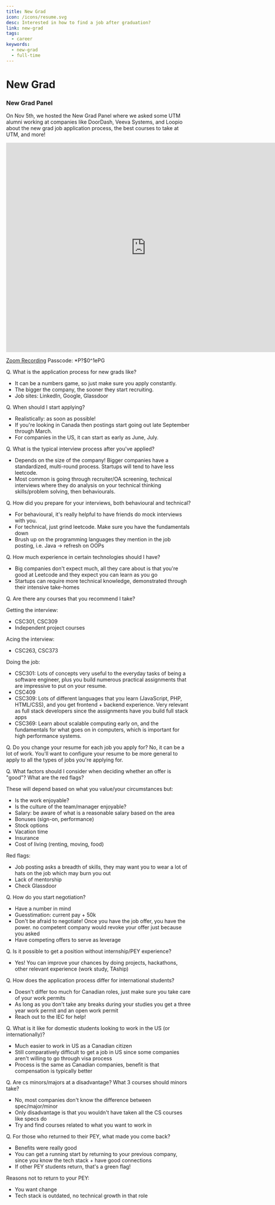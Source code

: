 ```yaml
---
title: New Grad
icon: /icons/resume.svg
desc: Interested in how to find a job after graduation?
link: new-grad
tags:
  - career
keywords:
  - new-grad
  - full-time
---
```


# New Grad

### New Grad Panel

On Nov 5th, we hosted the New Grad Panel where we asked some UTM alumni working
at companies like DoorDash, Veeva Systems, and Loopio about the new grad job
application process, the best courses to take at UTM, and more!

<iframe src="https://docs.google.com/presentation/d/e/2PACX-1vR7bt1HW9oAZT5KCYSi9jpSwHw4M7Ki9a21uvHiwzzfkpUuNhsp37hhO_Q05l27rcAkmZNxOvjr_N2M/embed?start=false&loop=false&delayms=3000" frameborder="0" width="760" height="569" allowfullscreen="true" mozallowfullscreen="true" webkitallowfullscreen="true"></iframe>

<a href="https://utoronto.zoom.us/rec/share/zN72ko55WhcYdF_9PTg-W1q2XFZFujMsCk63Xp6PgTScIe-SXMNNYaHhwQvAcCms.K3CA1p0E2C7yt9j-" target="_blank">Zoom
Recording</a> Passcode: \*P?\$0^1ePG

Q. What is the application process for new grads like?

- It can be a numbers game, so just make sure you apply constantly.
- The bigger the company, the sooner they start recruiting.
- Job sites: LinkedIn, Google, Glassdoor

Q. When should I start applying?

- Realistically: as soon as possible!
- If you're looking in Canada then postings start going out late September
  through March.
- For companies in the US, it can start as early as June, July.

Q. What is the typical interview process after you've applied?

- Depends on the size of the company! Bigger companies have a standardized,
  multi-round process. Startups will tend to have less leetcode.
- Most common is going through recruiter/OA screening, technical interviews
  where they do analysis on your technical thinking skills/problem solving, then
  behaviourals.

Q. How did you prepare for your interviews, both behavioural and technical?

- For behavioural, it's really helpful to have friends do mock interviews with
  you.
- For technical, just grind leetcode. Make sure you have the fundamentals down
- Brush up on the programming languages they mention in the job posting, i.e.
  Java -> refresh on OOPs

Q. How much experience in certain technologies should I have?

- Big companies don't expect much, all they care about is that you're good at
  Leetcode and they expect you can learn as you go
- Startups can require more technical knowledge, demonstrated through their
  intensive take-homes

Q. Are there any courses that you recommend I take?

Getting the interview:

- CSC301, CSC309
- Independent project courses

Acing the interview:

- CSC263, CSC373

Doing the job:

- CSC301: Lots of concepts very useful to the everyday tasks of being a software
  engineer, plus you build numerous practical assignments that are impressive to
  put on your resume.
- CSC409
- CSC309: Lots of different languages that you learn (JavaScript, PHP,
  HTML/CSS), and you get frontend + backend experience. Very relevant as full
  stack developers since the assignments have you build full stack apps
- CSC369: Learn about scalable computing early on, and the fundamentals for what
  goes on in computers, which is important for high performance systems.

Q. Do you change your resume for each job you apply for? No, it can be a lot of
work. You'll want to configure your resume to be more general to apply to all
the types of jobs you're applying for.

Q. What factors should I consider when deciding whether an offer is "good"? What
are the red flags?

These will depend based on what you value/your circumstances but:

- Is the work enjoyable?
- Is the culture of the team/manager enjoyable?
- Salary: be aware of what is a reasonable salary based on the area
- Bonuses (sign-on, performance)
- Stock options
- Vacation time
- Insurance
- Cost of living (renting, moving, food)

Red flags:

- Job posting asks a breadth of skills, they may want you to wear a lot of hats
  on the job which may burn you out
- Lack of mentorship
- Check Glassdoor

Q. How do you start negotiation?

- Have a number in mind
- Guesstimation: current pay + 50k
- Don't be afraid to negotiate! Once you have the job offer, you have the power.
  no competent company would revoke your offer just because you asked
- Have competing offers to serve as leverage

Q. Is it possible to get a position without internship/PEY experience?

- Yes! You can improve your chances by doing projects, hackathons, other
  relevant experience (work study, TAship)

Q. How does the application process differ for international students?

- Doesn't differ too much for Canadian roles, just make sure you take care of
  your work permits
- As long as you don't take any breaks during your studies you get a three year
  work permit and an open work permit
- Reach out to the IEC for help!

Q. What is it like for domestic students looking to work in the US (or
internationally)?

- Much easier to work in US as a Canadian citizen
- Still comparatively difficult to get a job in US since some companies aren't
  willing to go through visa process
- Process is the same as Canadian companies, benefit is that compensation is
  typically better

Q. Are cs minors/majors at a disadvantage? What 3 courses should minors take?

- No, most companies don't know the difference between spec/major/minor
- Only disadvantage is that you wouldn't have taken all the CS courses like
  specs do
- Try and find courses related to what you want to work in

Q. For those who returned to their PEY, what made you come back?

- Benefits were really good
- You can get a running start by returning to your previous company, since you
  know the tech stack + have good connections
- If other PEY students return, that's a green flag!

Reasons not to return to your PEY:

- You want change
- Tech stack is outdated, no technical growth in that role
